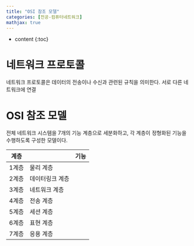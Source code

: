```yaml
---
title: "OSI 참조 모델"
categories: [전공-컴퓨터네트워크]
mathjax: true
---
```


* content
{:toc}
# 네트워크 프로토콜

네트워크 프로토콜은 데이터의 전송이나 수신과 관련된 규칙을 의미한다. 서로 다른 네트워크에 연결

# OSI 참조 모델

전체 네트워크 시스템을 7개의 기능 계층으로 세분화하고, 각 계층이 정형화된 기능을 수행하도록 구성한 모델이다.

| 계층  |                 | 기능 |
| ----- | --------------- | ---- |
| 1계층 | 물리 계층       |      |
| 2계층 | 데이터링크 계층 |      |
| 3계층 | 네트워크 계층   |      |
| 4계층 | 전송 계층       |      |
| 5계층 | 세션 계층       |      |
| 6계층 | 표현 계층       |      |
| 7계층 | 응용 계층       |      |

